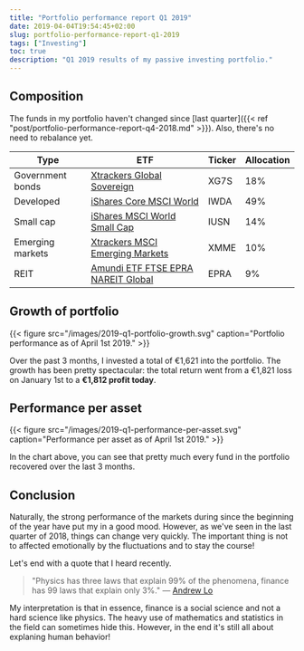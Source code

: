 ```yaml
---
title: "Portfolio performance report Q1 2019"
date: 2019-04-04T19:54:45+02:00
slug: portfolio-performance-report-q1-2019
tags: ["Investing"]
toc: true
description: "Q1 2019 results of my passive investing portfolio."
---
```


## Composition
The funds in my portfolio haven't changed since [last quarter]({{< ref "post/portfolio-performance-report-q4-2018.md" >}}). Also, there's no need to rebalance yet.

Type               | ETF                                                                                                 | Ticker | Allocation
-------------------|-----------------------------------------------------------------------------------------------------|--------|----
Government bonds   | [Xtrackers Global Sovereign](https://www.justetf.com/en/etf-profile.html?isin=%20LU0908508731)      | XG7S   | 18%
Developed          | [iShares Core MSCI World](https://www.justetf.com/en/etf-profile.html?isin=IE00B4L5Y983)            | IWDA   | 49%
Small cap          | [iShares MSCI World Small Cap](https://www.justetf.com/en/etf-profile.html?isin=IE00BF4RFH31)       | IUSN   | 14%
Emerging markets   | [Xtrackers MSCI Emerging Markets](https://www.justetf.com/en/etf-profile.html?isin=IE00BTJRMP35)    | XMME   | 10%
REIT               | [Amundi ETF FTSE EPRA NAREIT Global](https://www.justetf.com/en/etf-profile.html?isin=LU1437018838) | EPRA   | 9%

## Growth of portfolio
{{< figure src="/images/2019-q1-portfolio-growth.svg" caption="Portfolio performance as of April 1st 2019." >}}

Over the past 3 months, I invested a total of €1,621 into the portfolio. The
growth has been pretty spectacular: the total return went from a €1,821 loss on
January 1st to a **€1,812 profit today**.

## Performance per asset
{{< figure src="/images/2019-q1-performance-per-asset.svg" caption="Performance per asset as of April 1st 2019." >}}

In the chart above, you can see that pretty much every fund in the portfolio
recovered over the last 3 months.

## Conclusion
Naturally, the strong performance of the markets during since the beginning of
the year have put my in a good mood. However, as we've seen in the last quarter
of 2018, things can change very quickly. The important thing is not to affected
emotionally by the fluctuations and to stay the course!

Let's end with a quote that I heard recently. 

> "Physics has three laws that explain 99% of the phenomena, finance has 99 laws
> that explain only 3%." — [Andrew Lo](https://twitter.com/AndrewWLo)

My interpretation is that in essence, finance is a social science and not a hard
science like physics. The heavy use of mathematics and statistics in the field
can sometimes hide this. However, in the end it's still all about explaning
human behavior!
